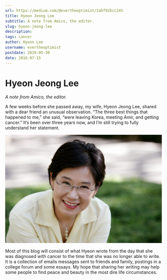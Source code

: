 ```yaml
---
url: https://medium.com/@evertheoptimist/2abf92bcc245
title: Hyeon Jeong Lee
subtitle: A note from Amico, the editor.
slug: hyeon-jeong-lee
description: 
tags: cancer
author: Hyeon Lee
username: evertheoptimist
postdate: 2019-05-30
date: 2016-07-15
---
```


# Hyeon Jeong Lee

*A note from Amico, the editor.*

A few weeks before she passed away, my wife, Hyeon Jeong Lee, shared with a dear friend an unusual observation. “The three best things that happened to me,” she said, “were leaving Korea, meeting Amir, and getting cancer.” It’s been over three years now, and I’m still trying to fully understand her statement.

![Seoul 2004](./assets/1*fdJOZHnb7dOKD-rsK9K9DA.png)

Most of this blog will consist of what Hyeon wrote from the day that she was diagnosed with cancer to the time that she was no longer able to write. It is a collection of emails messages sent to friends and family, postings in a college forum and some essays. My hope that sharing her writing may help some people to find peace and beauty in the most dire life circumstances.

